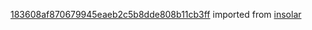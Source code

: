 [183608af870679945eaeb2c5b8dde808b11cb3ff](https://github.com/insolar/insolar/commit/183608af870679945eaeb2c5b8dde808b11cb3ff) imported from [insolar](https://github.com/insolar/insolar)
